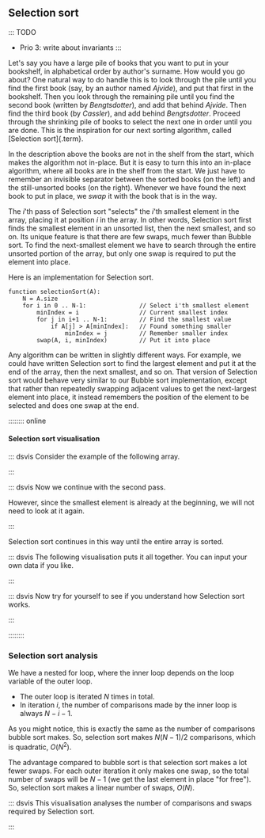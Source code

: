 
## Selection sort

::: TODO
- Prio 3: write about invariants
:::

Let's say you have a large pile of books that you want to put in your bookshelf, in alphabetical order by author's surname.
How would you go about?
One natural way to do handle this is to look through the pile until you find the first book (say, by an author named *Ajvide*), and put that first in the bookshelf.
Then you look through the remaining pile until you find the second book (written by *Bengtsdotter*), and add that behind *Ajvide*.
Then find the third book (by *Cassler*), and add behind *Bengtsdotter*.
Proceed through the shrinking pile of books to select the next one in order until you are done.
This is the inspiration for our next sorting algorithm, called [Selection sort]{.term}.

In the description above the books are not in the shelf from the start, which makes the algorithm not in-place.
But it is easy to turn this into an in-place algorithm, where all books are in the shelf from the start.
We just have to remember an invisible separator between the sorted books (on the left) and the still-unsorted books (on the right).
Whenever we have found the next book to put in place, we *swap* it with the book that is in the way.

The $i$'th pass of Selection sort "selects" the $i$'th smallest element in the array, placing it at position $i$ in the array.
In other words, Selection sort first finds the smallest element in an unsorted list, then the next smallest, and so on.
Its unique feature is that there are few swaps, much fewer than Bubble sort.
To find the next-smallest element we have to search through the entire unsorted portion of the array, but only one swap is required to put the element into place.

Here is an implementation for Selection sort.

    function selectionSort(A):
        N = A.size
        for i in 0 .. N-1:               // Select i'th smallest element
            minIndex = i                 // Current smallest index
            for j in i+1 .. N-1:         // Find the smallest value
                if A[j] > A[minIndex]:   // Found something smaller
                    minIndex = j         // Remember smaller index
            swap(A, i, minIndex)         // Put it into place

Any algorithm can be written in slightly different ways.
For example, we could have written Selection sort to find the largest element and put it at the end of the array, then the next
smallest, and so on.
That version of Selection sort would behave very similar to our Bubble sort implementation, except that rather than repeatedly swapping adjacent values to get the next-largest element into place, it instead remembers the position of the element to be selected and does one swap at the end.

:::::::: online
#### Selection sort visualisation

::: dsvis
Consider the example of the following array.

<inlineav id="selectionsortS1CON" src="Sorting/selectionsortS1CON.js" name="Selection Sort Slideshow 1" links="Sorting/selectionsortSCON.css"/>
:::

::: dsvis
Now we continue with the second pass.

However, since the smallest element is already at the beginning, we will not need to look at it again.

<inlineav id="selectionsortS2CON" src="Sorting/selectionsortS2CON.js" name="Selection Sort Slideshow 2" links="Sorting/selectionsortSCON.css"/>
:::

Selection sort continues in this way until the entire array is sorted.

::: dsvis
The following visualisation puts it all together. You can input your own data if you like.

<avembed id="selectionsortAV" src="Sorting/selectionsortAV.html" type="ss" name="Selection Sort Visualisation"/>
:::

::: dsvis
Now try for yourself to see if you understand how Selection sort works.

<avembed id="SelsortPRO" src="Sorting/SelsortPRO.html" type="ka" name="Selection Sort Proficiency Exercise"/>
:::

::::::::

<!--
### Invariants
-->

### Selection sort analysis

We have a nested for loop, where the inner loop depends on the loop variable of the outer loop.

- The outer loop is iterated $N$ times in total.
- In iteration $i$, the number of comparisons made by the inner loop is always $N-i-1$.

As you might notice, this is exactly the same as the number of comparisons bubble sort makes.
So, selection sort makes $N(N-1)/2$ comparisons, which is quadratic, $O(N^2)$.

The advantage compared to bubble sort is that selection sort makes a lot fewer swaps.
For each outer iteration it only makes one swap, so the total number of swaps will be $N-1$ (we get the last element in place "for free").
So, selection sort makes a linear number of swaps, $O(N)$.

::: dsvis
This visualisation analyses the number of comparisons and swaps required by Selection sort.

<inlineav id="SelectionSortAnalysisCON" src="Sorting/SelectionSortAnalysisCON.js" name="Selection Sort Analysis Slideshow" links="Sorting/SelectionSortAnalysisCON.css"/>
:::

<!-- The following is only interesting for low-level languages (e.g. C), other languages do this by default, so we skip it.

There is another approach to keeping the cost of swapping records low,
and it can be used by any sorting algorithm even when the records are
large. This is to have each element of the array store a pointer to a
record rather than store the record itself. In this implementation, a
swap operation need only exchange the pointer values. The large records
do not need to move. This technique is illustrated by the following
visualisation. Additional space is needed to store the pointers, but the
return is a faster swap operation.

:::: {#PointerSwap}
<inlineav id="ptrSwapCON" src="Sorting/ptrSwapCON.js" name="Selection Sort Pointer Swap" links="Sorting/ptrSwapCON.css"/>
::::
-->
